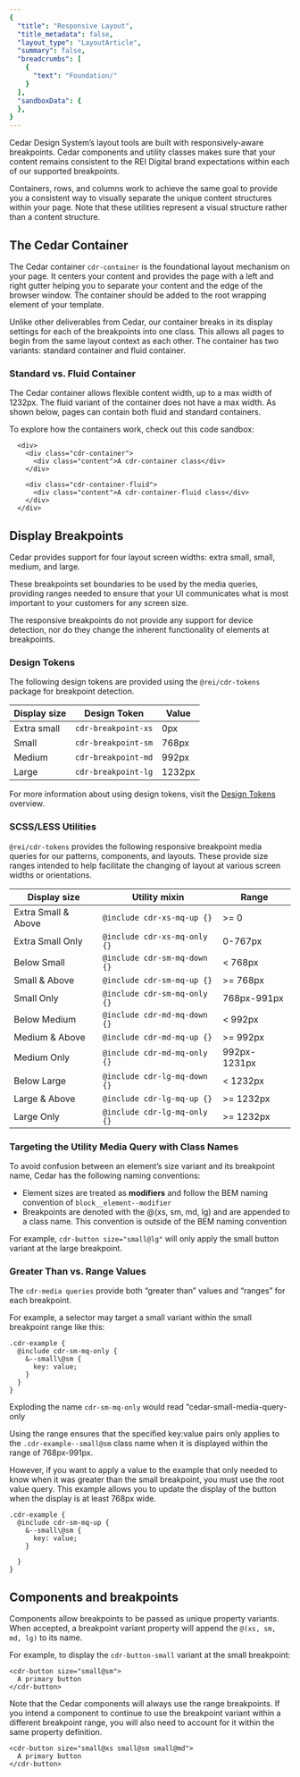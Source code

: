 ```yaml
---
{
  "title": "Responsive Layout",
  "title_metadata": false,
  "layout_type": "LayoutArticle",
  "summary": false,
  "breadcrumbs": [
    {
      "text": "Foundation/"
    }
  ],
  "sandboxData": {
  },
}
---
```


<cdr-doc-table-of-contents-shell parentSelector='h2' childSelector='h3'>
Cedar Design System’s layout tools are built with responsively-aware breakpoints. Cedar components
and utility classes makes sure that your content remains consistent to the REI Digital brand expectations
within each of our supported breakpoints.

Containers, rows, and columns work to achieve the same goal to provide you a consistent way to
visually separate the unique content structures within your page. Note that these utilities
represent a visual structure rather than a content structure.

## The Cedar Container
The Cedar container `cdr-container` is the foundational layout mechanism on your page. It centers your content and provides the page with a left and right gutter helping you to separate your content and the edge of the browser window. The container should be added to the root wrapping element of your template.

Unlike other deliverables from Cedar, our container breaks in its display settings for each of the breakpoints into one class. This allows all pages to begin from the same layout context as each other. The container has two variants: standard container and fluid container.

<cdr-img :src="$withBase('/layout/Spec_Grids_Breakpoints_16-9.png')" alt="Breakpoints for REI’s responsive layout" />

### Standard vs. Fluid Container

The Cedar container allows flexible content width, up to a max width of 1232px. The fluid variant of the container does not have a max width. As shown below, pages can contain both fluid and standard containers.

<cdr-img :src="$withBase('/layout/StandardvFluid.gif')" alt="Standard vs. Fluid container " />

To explore how the containers work, check out this code sandbox:

<cdr-doc-code-snippet :max-height="false" :sandbox-data="Object.assign({}, $page.frontmatter.sandboxData, {styleTag: 'body { background-color: rgba(130, 234, 255, 0.35);} .content {background-color: #fff;} .cdr-container, .cdr-container-fluid { background-color: lightcoral; color: purple;}'})" >

```vue
  <div>
    <div class="cdr-container">
      <div class="content">A cdr-container class</div>
    </div>

    <div class="cdr-container-fluid">
      <div class="content">A cdr-container-fluid class</div>
    </div>
  </div>

```
</cdr-doc-code-snippet>

## Display Breakpoints
Cedar provides support for four layout screen widths: extra small, small, medium, and large.

These breakpoints set boundaries to be used by the media queries, providing ranges needed to ensure that your UI communicates what is most important to your customers for any screen size.

The responsive breakpoints do not provide any support for device detection, nor do they change the inherent functionality of elements at breakpoints.

### Design Tokens

The following design tokens are provided using the `@rei/cdr-tokens` package for breakpoint detection.

| Display size | Design Token        | Value  |
|--------------|---------------------|--------|
| Extra small  | `cdr-breakpoint-xs` | 0px    |
| Small        | `cdr-breakpoint-sm` | 768px  |
| Medium       | `cdr-breakpoint-md` | 992px  |
| Large        | `cdr-breakpoint-lg` | 1232px |

For more information about using design tokens, visit the [Design Tokens](../../tokens/overview/) overview.

### SCSS/LESS Utilities

`@rei/cdr-tokens` provides the following responsive breakpoint media queries for our patterns, components, and layouts. These provide size ranges intended to help facilitate the changing of layout at various screen widths or orientations.

| Display size        | Utility mixin                | Range        |
|---------------------|------------------------------|--------------|
| Extra Small & Above | `@include cdr-xs-mq-up {}`   | >= 0         |
| Extra Small Only    | `@include cdr-xs-mq-only {}` | 0-767px      |
| Below Small         | `@include cdr-sm-mq-down {}` | < 768px      |
| Small & Above       | `@include cdr-sm-mq-up {}`   | >= 768px     |
| Small Only          | `@include cdr-sm-mq-only {}` | 768px-991px  |
| Below Medium        | `@include cdr-md-mq-down {}` | < 992px      |
| Medium & Above      | `@include cdr-md-mq-up {}`   | >= 992px     |
| Medium Only         | `@include cdr-md-mq-only {}` | 992px-1231px |
| Below Large         | `@include cdr-lg-mq-down {}` | < 1232px     |
| Large & Above       | `@include cdr-lg-mq-up {}`   | >= 1232px    |
| Large Only          | `@include cdr-lg-mq-only {}` | >= 1232px    |

### Targeting the Utility Media Query with Class Names

To avoid confusion between an element’s size variant and its breakpoint name, Cedar has the following naming conventions:

-  Element sizes are treated as **modifiers** and follow the BEM naming convention of `block__element--modifier`
-  Breakpoints are denoted with the @(xs, sm, md, lg) and are appended to a class name. This convention is outside of the BEM naming convention

For example, `cdr-button size="small@lg"`  will only apply the small button variant at the large breakpoint.

### Greater Than vs. Range Values
The `cdr-media queries` provide both “greater than” values and “ranges” for each breakpoint.

For example, a selector may target a small variant within the small breakpoint range like this:

```
.cdr-example {
  @include cdr-sm-mq-only {
    &--small\@sm {
      key: value;
    }
  }
}
```
Exploding the name `cdr-sm-mq-only` would read “cedar-small-media-query-only

Using the range ensures that the specified key:value pairs only applies to the `.cdr-example--small@sm` class name when it is displayed within the range of 768px-991px.

However, if you want to apply a value to the example that only needed to know when it was greater than the small breakpoint, you must use the root value query. This example allows you to update the display of the button when the display is at least  768px wide.

```
.cdr-example {
  @include cdr-sm-mq-up {
    &--small\@sm {
      key: value;
    }

  }
}
```

## Components and breakpoints

Components allow breakpoints to be passed as unique property variants.
When accepted, a breakpoint variant property will append the `@(xs, sm, md, lg)` to its name.

For example, to display the `cdr-button-small` variant at the small breakpoint:

```vue
<cdr-button size="small@sm">
  A primary button
</cdr-button>
```

Note that the Cedar components will always use the range breakpoints. If you intend a component to continue to use the breakpoint variant within a different breakpoint range, you will also need to account for it within the same property definition.

```vue
<cdr-button size="small@xs small@sm small@md">
  A primary button
</cdr-button>
```
</cdr-doc-table-of-contents-shell>
